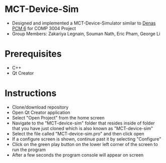 # MCT-Device-Sim
- Designed and implemented a MCT-Device-Simulator similar to [Denas PCM 6](https://www.youtube.com/watch?v=vQyy-AKeKGk) for COMP 3004 Project
- Group Members: Zakariya Legnain, Souman Nath, Eric Pham, George Li

# Prerequisites
- C++
- Qt Creator

# Instructions
- Clone/download repository
- Open Qt Creator application
- Select "Open Project" from the home screen
- Navigate to the "MCT-device-sim" folder that resides inside of folder that you have just cloned which is also known as "MCT-device-sim"
- Select the file called "MCT-device-sim.pro" and then click open
- If a configure screen is shown, continue past it by selecting "Configure"
- Click on the green play button on the lower left corner of the screen to run the program
- After a few seconds the program console will appear on screen

